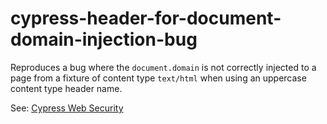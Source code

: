 # cypress-header-for-document-domain-injection-bug

Reproduces a bug where the `document.domain` is not correctly injected to a page from a fixture of content type `text/html` when using an uppercase content type header name.

See: [Cypress Web Security](https://docs.cypress.io/guides/guides/web-security)
